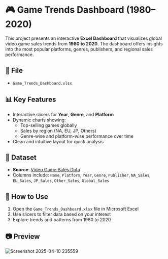 # 🎮 Game Trends Dashboard (1980–2020)

This project presents an interactive **Excel Dashboard** that visualizes global video game sales trends from **1980 to 2020**. The dashboard offers insights into the most popular platforms, genres, publishers, and regional sales performance.

## 📁 File
- `Game_Trends_Dashboard.xlsx`

## 📊 Key Features
- Interactive slicers for **Year**, **Genre**, and **Platform**
- Dynamic charts showing:
  - Top-selling games globally
  - Sales by region (NA, EU, JP, Others)
  - Genre-wise and platform-wise performance over time
- Clean and intuitive layout for quick analysis

## 📌 Dataset
- **Source**: [Video Game Sales Data](https://www.kaggle.com/datasets/gregorut/videogame-sales-data)
- Columns include: `Name`, `Platform`, `Year`, `Genre`, `Publisher`, `NA_Sales`, `EU_Sales`, `JP_Sales`, `Other_Sales`, `Global_Sales`

## 🚀 How to Use
1. Open the `Game_Trends_Dashboard.xlsx` file in Microsoft Excel
2. Use slicers to filter data based on your interest
3. Explore trends and patterns from 1980 to 2020

## 📷 Preview
![Screenshot 2025-04-10 235559](https://github.com/user-attachments/assets/f6c6aef9-d1cf-4e15-b2b9-82cd291dd873)

